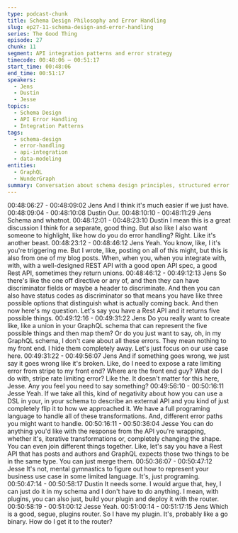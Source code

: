 ```yaml
---
type: podcast-chunk
title: Schema Design Philosophy and Error Handling
slug: ep27-11-schema-design-and-error-handling
series: The Good Thing
episode: 27
chunk: 11
segment: API integration patterns and error strategy
timecode: 00:48:06 – 00:51:17
start_time: 00:48:06
end_time: 00:51:17
speakers:
  - Jens
  - Dustin
  - Jesse
topics:
  - Schema Design
  - API Error Handling
  - Integration Patterns
tags:
  - schema-design
  - error-handling
  - api-integration
  - data-modeling
entities:
  - GraphQL
  - WunderGraph
summary: Conversation about schema design principles, structured error handling, and integration patterns that improve developer experience and system reliability.
---
```

00:48:06:27 - 00:48:09:02
Jens
And I think it's much easier if we just have.
00:48:09:04 - 00:48:10:08
Dustin
Our.
00:48:10:10 - 00:48:11:29
Jens
Schema and whatnot.
00:48:12:01 - 00:48:23:10
Dustin
I mean this is a great discussion I think for a separate, good thing. But also like I also want
someone to highlight, like how do you do error handling? Right. Like it's another beast.
00:48:23:12 - 00:48:46:12
Jens
Yeah. You know, like, I it's you're triggering me. But I wrote, like, posting on all of this might, but
this is also from one of my blog posts. When, when you, when you integrate with, with, with a
well-designed REST API with a good open API spec, a good Rest API, sometimes they return
unions.
00:48:46:12 - 00:49:12:13
Jens
So there's like the one off directive or any of, and then they can have discriminator fields or
maybe a header to discriminate. And then you can also have status codes as discriminator so
that means you have like three possible options that distinguish what is actually coming back.
And then now here's my question. Let's say you have a Rest API and it returns five possible
things.
00:49:12:16 - 00:49:31:22
Jens
Do you really want to create like, like a union in your GraphQL schema that can represent the
five possible things and then map them? Or do you just want to say, oh, in my GraphQL
schema, I don't care about all these errors. They mean nothing to my front end. I hide them
completely away. Let's just focus on our use case here.
00:49:31:22 - 00:49:56:07
Jens
And if something goes wrong, we just say it goes wrong like it's broken. Like, do I need to
expose a rate limiting error from stripe to my front end? Where are the front end guy? What do I
do with, stripe rate limiting error? Like the. It doesn't matter for this here, Jesse. Any you feel
you need to say something?
00:49:56:10 - 00:50:16:11
Jesse
Yeah. If we take all this, kind of negativity about how you can use a DSL in your, in your schema
to describe an external API and you kind of just completely flip it to how we approached it. We
have a full programing language to handle all of these transformations. And, different error paths
you might want to handle.
00:50:16:11 - 00:50:36:04
Jesse
You can do anything you'd like with the response from the API you're wrapping, whether it's,
iterative transformations or, completely changing the shape. You can even join different things
together. Like, let's say you have a Rest API that has posts and authors and GraphQL expects
those two things to be in the same type. You can just merge them.
00:50:36:07 - 00:50:47:12
Jesse
It's not, mental gymnastics to figure out how to represent your business use case in some
limited language. It's, just programing.
00:50:47:14 - 00:50:58:17
Dustin
It needs some. I would argue that, hey, I can just do it in my schema and I don't have to do
anything. I mean, with plugins, you can also just, build your plugin and deploy it with the router.
00:50:58:19 - 00:51:00:12
Jesse
Yeah.
00:51:00:14 - 00:51:17:15
Jens
Which is a good, segue, plugins router. So I have my plugin. It's, probably like a go binary. How
do I get it to the router?
